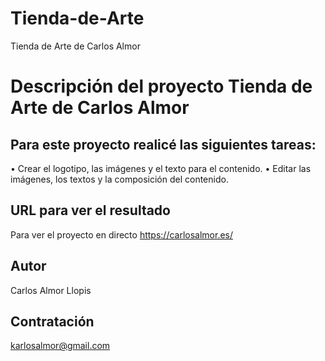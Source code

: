 # Tienda-de-Arte
Tienda de Arte de Carlos Almor
# Descripción del proyecto Tienda de Arte de Carlos Almor 

## Para este proyecto realicé las siguientes tareas: 

• Crear el logotipo, las imágenes y el texto para el contenido.
• Editar las imágenes, los textos y la composición del contenido.


## URL para ver el resultado
Para ver el proyecto en directo  https://carlosalmor.es/

## Autor
Carlos Almor Llopis

## Contratación
karlosalmor@gmail.com
